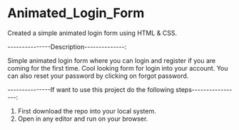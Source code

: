 # Animated_Login_Form
Created a simple animated login form using HTML &amp; CSS.


---------------Description--------------:

Simple animated login form where you can login and register if you are coming for the first time.
Cool looking form for login into your account.
You can also reset your password by clicking on forgot password.

---------------If want to use this project do the following steps-----------------:
1. First download the repo into your local system.
2. Open in any editor and run on your browser.
